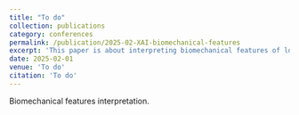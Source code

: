```yaml
---
title: "To do"
collection: publications
category: conferences
permalink: /publication/2025-02-XAI-biomechanical-features
excerpt: 'This paper is about interpreting biomechanical features of long jump.'
date: 2025-02-01
venue: 'To do'
citation: 'To do'
---
```

Biomechanical features interpretation.
